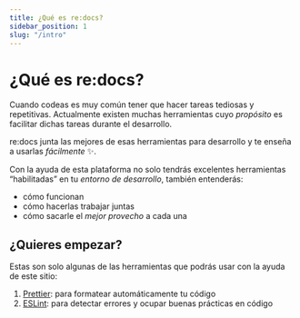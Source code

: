 ```yaml
---
title: ¿Qué es re:docs?
sidebar_position: 1
slug: "/intro"
---
```


# ¿Qué es <span className="redocs">re:docs</span>?

Cuando codeas es muy común tener que hacer tareas tediosas y repetitivas.
Actualmente existen muchas herramientas cuyo _propósito_ es facilitar dichas
tareas durante el desarrollo.

<p><span className="redocs">re:docs</span> junta las mejores de esas herramientas para desarrollo y te enseña a usarlas <em>fácilmente</em> ✨.</p>

Con la ayuda de esta plataforma no solo tendrás excelentes herramientas
“habilitadas” en tu _entorno de desarrollo_, también entenderás:

- cómo funcionan
- cómo hacerlas trabajar juntas
- cómo sacarle el _mejor provecho_ a cada una

## ¿Quieres empezar?

Estas son solo algunas de las herramientas que podrás usar con la ayuda de este
sitio:

1.  [Prettier](./prettier/intro): para formatear automáticamente tu código
1.  [ESLint](./eslint/intro): para detectar errores y ocupar buenas prácticas en
    código

